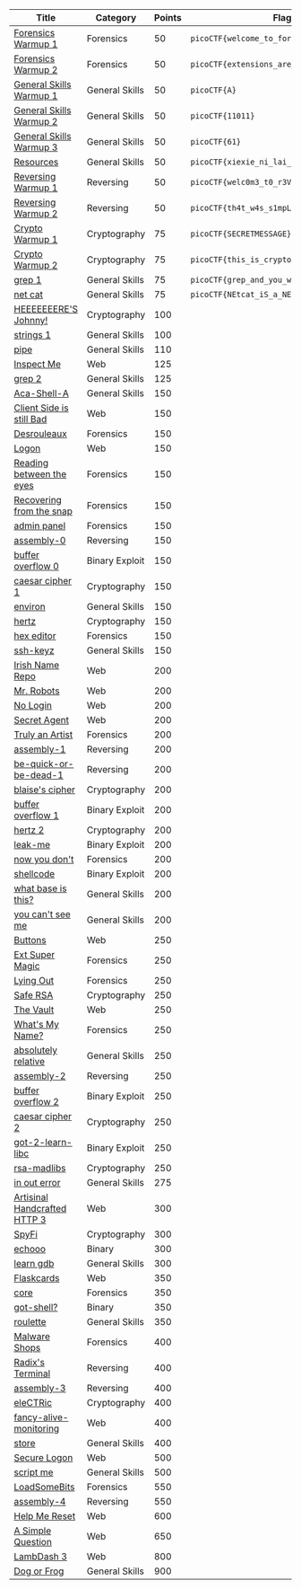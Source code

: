 Title                                                                      | Category         | Points | Flag
-------------------------------------------------------------------------- | ---------------- | ------ | ------------------------------
[Forensics Warmup 1          ](./Forensics/01-warmup_1-50/solution.md)           | Forensics        | 50     | `picoCTF{welcome_to_forensics}`
[Forensics Warmup 2          ]()           | Forensics        | 50     | `picoCTF{extensions_are_a_lie}`
[General Skills Warmup 1     ]() | General Skills   | 50     | `picoCTF{A}`
[General Skills Warmup 2     ]()| General Skills   | 50     | `picoCTF{11011}`
[General Skills Warmup 3     ]() | General Skills   | 50     | `picoCTF{61}`
[Resources                   ]()              | General Skills   | 50     | `picoCTF{xiexie_ni_lai_zheli}`
[Reversing Warmup 1          ]()         | Reversing        | 50     | `picoCTF{welc0m3_t0_r3VeRs1nG}`
[Reversing Warmup 2          ]()        | Reversing        | 50     | `picoCTF{th4t_w4s_s1mpL3}`
[Crypto Warmup 1             ]()      | Cryptography     | 75     | `picoCTF{SECRETMESSAGE}`
[Crypto Warmup 2             ]()   | Cryptography     | 75     | `picoCTF{this_is_crypto!}`
[grep 1                      ]()         | General Skills   | 75     | `picoCTF{grep_and_you_will_find_cdf2e7c2}`
[net cat                     ]()      | General Skills   | 75     | `picoCTF{NEtcat_iS_a_NEcESSiTy_0b4c4174}`
[HEEEEEEERE'S Johnny!        ]()      | Cryptography     | 100    | 
[strings 1                   ]()         | General Skills   | 100    | 
[pipe                        ]()             | General Skills   | 110    | 
[Inspect Me                  ]()                | Web              | 125    | 
[grep 2                      ]()       | General Skills   | 125    | 
[Aca-Shell-A                 ]()        | General Skills   | 150    | 
[Client Side is still Bad    ]()     | Web              | 150    | 
[Desrouleaux                 ]()        | Forensics        | 150    | 
[Logon                       ]()                   | Web              | 150    | 
[Reading between the eyes    ]() | Forensics        | 150    | 
[Recovering from the snap    ]()  | Forensics        | 150    | 
[admin panel                 ]()           | Forensics        | 150    | 
[assembly-0                  ]()        | Reversing        | 150    | 
[buffer overflow 0           ]()   | Binary Exploit   | 150    | 
[caesar cipher 1             ]()    | Cryptography     | 150    | 
[environ                     ]()        | General Skills   | 150    | 
[hertz                       ]()           | Cryptography     | 150    | 
[hex editor                  ]()       | Forensics        | 150    | 
[ssh-keyz                    ]() | General Skills   | 150    | 
[Irish Name Repo             ]() | Web              | 200    | 
[Mr. Robots                  ]()        | Web              | 200    | 
[No Login                    ]()     | Web              | 200    | 
[Secret Agent                ]()                 | Web              | 200    | 
[Truly an Artist             ]()         | Forensics        | 200    | 
[assembly-1                  ]()        | Reversing        | 200    | 
[be-quick-or-be-dead-1       ]()     | Reversing        | 200    | 
[blaise's cipher             ]()       | Cryptography     | 200    | 
[buffer overflow 1           ]() | Binary Exploit   | 200    | 
[hertz 2                     ]()           | Cryptography     | 200    | 
[leak-me                     ]()       | Binary Exploit   | 200    | 
[now you don't               ]()    | Forensics        | 200    | 
[shellcode                   ]() | Binary Exploit   | 200    | 
[what base is this?          ]()    | General Skills   | 200    | 
[you can't see me            ]()    | General Skills   | 200    | 
[Buttons                     ]()                    | Web              | 250    | 
[Ext Super Magic             ]()    | Forensics        | 250    | 
[Lying Out                   ]()   | Forensics        | 250    | 
[Safe RSA                    ]()     | Cryptography     | 250    | 
[The Vault                   ]()   | Web              | 250    | 
[What's My Name?             ]()     | Forensics        | 250    | 
[absolutely relative         ]()  | General Skills   | 250    | 
[assembly-2                  ]()     | Reversing        | 250    | 
[buffer overflow 2           ]()  | Binary Exploit   | 250    |
[caesar cipher 2             ]()    | Cryptography     | 250    | 
[got-2-learn-libc            ]() | Binary Exploit   | 250    |
[rsa-madlibs                 ]()      | Cryptography     | 250    | 
[in out error                ]() | General Skills   | 275    | 
[Artisinal Handcrafted HTTP 3]()      | Web              | 300    | 
[SpyFi                       ]()                  | Cryptography     | 300    | 
[echooo                      ]()                  | Binary           | 300    | 
[learn gdb                   ]()        | General Skills   | 300    | 
[Flaskcards                  ]()                | Web              | 350    |
[core                        ]()             | Forensics        | 350    | 
[got-shell?                  ]()          | Binary           | 350    |
[roulette                    ]() | General Skills   | 350    |
[Malware Shops               ]()            | Forensics        | 400    | 
[Radix's Terminal            ]()         | Reversing        | 400    | 
[assembly-3                  ]()            | Reversing        | 400    | 
[eleCTRic                    ]()         | Cryptography     | 400    |
[fancy-alive-monitoring      ]()  | Web              | 400    |
[store                       ]()      | General Skills   | 400    |
[Secure Logon                ]()        | Web              | 500    |
[script me                   ]()             | General Skills   | 500    |
[LoadSomeBits                ]()             | Forensics        | 550    |
[assembly-4                  ]()             | Reversing        | 550    | 
[Help Me Reset               ]()             | Web              | 600    |
[A Simple Question           ]()        | Web              | 650    | 
[LambDash 3                  ]()             | Web              | 800    |
[Dog or Frog                 ]() | General Skills   | 900    |

